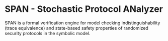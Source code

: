 # SPAN - Stochastic Protocol ANalyzer

SPAN is a formal verification engine for model checking indistinguishability (trace equivalence)
and state-based safety properties of randomized security protocols in the symbolic model. 
